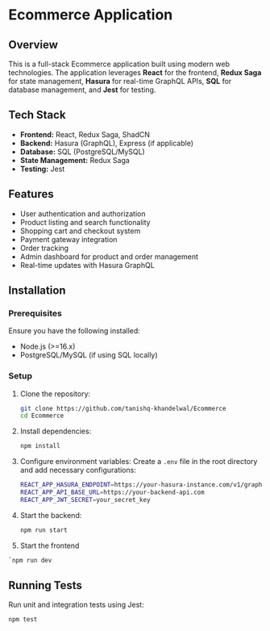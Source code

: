 # Ecommerce Application

## Overview
This is a full-stack Ecommerce application built using modern web technologies. The application leverages **React** for the frontend, **Redux Saga** for state management, **Hasura** for real-time GraphQL APIs, **SQL** for database management, and **Jest** for testing.

## Tech Stack
- **Frontend:** React, Redux Saga, ShadCN
- **Backend:** Hasura (GraphQL), Express (if applicable)
- **Database:** SQL (PostgreSQL/MySQL)
- **State Management:** Redux Saga
- **Testing:** Jest

## Features
- User authentication and authorization
- Product listing and search functionality
- Shopping cart and checkout system
- Payment gateway integration
- Order tracking
- Admin dashboard for product and order management
- Real-time updates with Hasura GraphQL

## Installation
### Prerequisites
Ensure you have the following installed:
- Node.js (>=16.x)
- PostgreSQL/MySQL (if using SQL locally)

### Setup
1. Clone the repository:
   ```sh
   git clone https://github.com/tanishq-khandelwal/Ecommerce
   cd Ecommerce
   ```

2. Install dependencies:
   ```sh
   npm install
   ```

3. Configure environment variables:
   Create a `.env` file in the root directory and add necessary configurations:
   ```sh
   REACT_APP_HASURA_ENDPOINT=https://your-hasura-instance.com/v1/graphql
   REACT_APP_API_BASE_URL=https://your-backend-api.com
   REACT_APP_JWT_SECRET=your_secret_key
   ```

4. Start the backend:
   ```sh
   npm run start
   ```

5. Start the frontend
  ```sh
`npm run dev  
 ```

## Running Tests
Run unit and integration tests using Jest:
```sh
npm test
```



